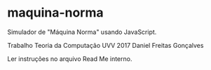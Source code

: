 # maquina-norma
Simulador de "Máquina Norma" usando JavaScript.

Trabalho Teoria da Computação UVV 2017
Daniel Freitas Gonçalves

Ler instruções no arquivo Read Me interno.
